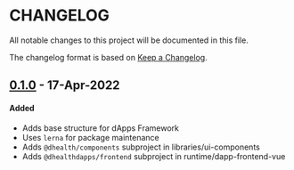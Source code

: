 # CHANGELOG
All notable changes to this project will be documented in this file.

The changelog format is based on [Keep a Changelog](https://keepachangelog.com/en/1.0.0/).

## [0.1.0][0.1.0] - 17-Apr-2022

#### Added

- Adds base structure for dApps Framework
- Uses `lerna` for package maintenance
- Adds `@dhealth/components` subproject in libraries/ui-components
- Adds `@dhealthdapps/frontend` subproject in runtime/dapp-frontend-vue

[0.1.0]: https://github.com/dhealthproject/dapps-framework/releases/tag/v0.1.0

